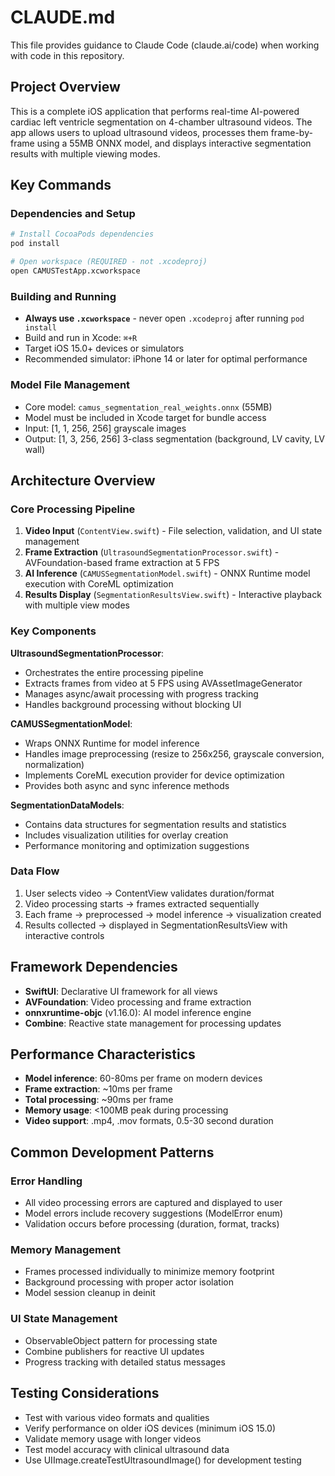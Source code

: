 # CLAUDE.md

This file provides guidance to Claude Code (claude.ai/code) when working with code in this repository.

## Project Overview

This is a complete iOS application that performs real-time AI-powered cardiac left ventricle segmentation on 4-chamber ultrasound videos. The app allows users to upload ultrasound videos, processes them frame-by-frame using a 55MB ONNX model, and displays interactive segmentation results with multiple viewing modes.

## Key Commands

### Dependencies and Setup
```bash
# Install CocoaPods dependencies
pod install

# Open workspace (REQUIRED - not .xcodeproj)
open CAMUSTestApp.xcworkspace
```

### Building and Running
- **Always use `.xcworkspace`** - never open `.xcodeproj` after running `pod install`
- Build and run in Xcode: `⌘+R`
- Target iOS 15.0+ devices or simulators
- Recommended simulator: iPhone 14 or later for optimal performance

### Model File Management
- Core model: `camus_segmentation_real_weights.onnx` (55MB)
- Model must be included in Xcode target for bundle access
- Input: [1, 1, 256, 256] grayscale images
- Output: [1, 3, 256, 256] 3-class segmentation (background, LV cavity, LV wall)

## Architecture Overview

### Core Processing Pipeline
1. **Video Input** (`ContentView.swift`) - File selection, validation, and UI state management
2. **Frame Extraction** (`UltrasoundSegmentationProcessor.swift`) - AVFoundation-based frame extraction at 5 FPS
3. **AI Inference** (`CAMUSSegmentationModel.swift`) - ONNX Runtime model execution with CoreML optimization
4. **Results Display** (`SegmentationResultsView.swift`) - Interactive playback with multiple view modes

### Key Components

**UltrasoundSegmentationProcessor**: 
- Orchestrates the entire processing pipeline
- Extracts frames from video at 5 FPS using AVAssetImageGenerator
- Manages async/await processing with progress tracking
- Handles background processing without blocking UI

**CAMUSSegmentationModel**:
- Wraps ONNX Runtime for model inference
- Handles image preprocessing (resize to 256x256, grayscale conversion, normalization)
- Implements CoreML execution provider for device optimization
- Provides both async and sync inference methods

**SegmentationDataModels**:
- Contains data structures for segmentation results and statistics
- Includes visualization utilities for overlay creation
- Performance monitoring and optimization suggestions

### Data Flow
1. User selects video → ContentView validates duration/format
2. Video processing starts → frames extracted sequentially
3. Each frame → preprocessed → model inference → visualization created
4. Results collected → displayed in SegmentationResultsView with interactive controls

## Framework Dependencies

- **SwiftUI**: Declarative UI framework for all views
- **AVFoundation**: Video processing and frame extraction
- **onnxruntime-objc** (v1.16.0): AI model inference engine
- **Combine**: Reactive state management for processing updates

## Performance Characteristics

- **Model inference**: 60-80ms per frame on modern devices
- **Frame extraction**: ~10ms per frame
- **Total processing**: ~90ms per frame
- **Memory usage**: <100MB peak during processing
- **Video support**: .mp4, .mov formats, 0.5-30 second duration

## Common Development Patterns

### Error Handling
- All video processing errors are captured and displayed to user
- Model errors include recovery suggestions (ModelError enum)
- Validation occurs before processing (duration, format, tracks)

### Memory Management
- Frames processed individually to minimize memory footprint
- Background processing with proper actor isolation
- Model session cleanup in deinit

### UI State Management
- ObservableObject pattern for processing state
- Combine publishers for reactive UI updates
- Progress tracking with detailed status messages

## Testing Considerations

- Test with various video formats and qualities
- Verify performance on older iOS devices (minimum iOS 15.0)
- Validate memory usage with longer videos
- Test model accuracy with clinical ultrasound data
- Use UIImage.createTestUltrasoundImage() for development testing
